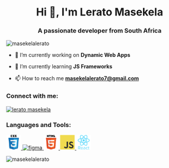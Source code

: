 <h1 align="center">Hi 👋, I'm Lerato Masekela</h1>
<h3 align="center">A passionate developer from South Africa</h3>

<p align="left"> <img src="https://cdn.dribbble.com/users/2704414/screenshots/7466903/selfportrait.gif" alt="masekelalerato" /> </p>

- 🔭 I’m currently working on **Dynamic Web Apps**

- 🌱 I’m currently learning **JS Frameworks**

- 📫 How to reach me **masekelalerato7@gmail.com**



<h3 align="left">Connect with me:</h3>
<p align="left">
<a href="https://www.linkedin.com/in/lerato-masekela-64783025b/" target="blank"><img align="center" src="https://raw.githubusercontent.com/rahuldkjain/github-profile-readme-generator/master/src/images/icons/Social/linked-in-alt.svg" alt="lerato masekela" height="15" width="20" /></a>
</p>

<h3 align="left">Languages and Tools:</h3>
<p align="left"> <a href="https://www.w3schools.com/css/" target="_blank" rel="noreferrer"> <img src="https://raw.githubusercontent.com/devicons/devicon/master/icons/css3/css3-original-wordmark.svg" alt="css3" width="40" height="40"/> </a> <a href="https://www.figma.com/" target="_blank" rel="noreferrer"> <img src="https://www.vectorlogo.zone/logos/figma/figma-icon.svg" alt="figma" width="40" height="40"/> </a> <a href="https://www.w3.org/html/" target="_blank" rel="noreferrer"> <img src="https://raw.githubusercontent.com/devicons/devicon/master/icons/html5/html5-original-wordmark.svg" alt="html5" width="40" height="40"/> </a> <a href="https://developer.mozilla.org/en-US/docs/Web/JavaScript" target="_blank" rel="noreferrer"> <img src="https://raw.githubusercontent.com/devicons/devicon/master/icons/javascript/javascript-original.svg" alt="javascript" width="40" height="40"/> </a> <a href="https://reactjs.org/" target="_blank" rel="noreferrer"> <img src="https://raw.githubusercontent.com/devicons/devicon/master/icons/react/react-original-wordmark.svg" alt="react" width="40" height="40"/> </a> </p>

<p><img align="left" src="https://github-readme-stats.vercel.app/api/top-langs?username=masekelalerato&show_icons=true&locale=en&layout=compact" alt="masekelalerato" /></p>
